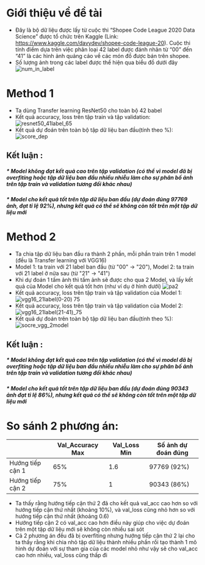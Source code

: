 # Giới thiệu về đề tài
* Đây là bộ dữ liệu được lấy từ cuộc thi “Shopee Code League 2020 Data Science” được tổ chức trên Kaggle (Link: https://www.kaggle.com/davydev/shopee-code-league-20). Cuộc thi tính điểm dựa trên việc phân loại 42 label được đánh nhãn từ “00” đến “41” là các hình ảnh quảng cáo về các món đồ được bán trên shopee. 
* Số lượng ảnh trong các label được thể hiện qua biểu đồ dưới đây
![num_in_label](https://user-images.githubusercontent.com/81013330/125062382-868edf00-e0d8-11eb-81af-f72dbc0d1126.png)
# Method 1
* Ta dùng Transfer learning ResNet50 cho toàn bộ 42 babel
* Kết quả accuracy, loss trên tập train và tập validation:
![resnet50_41label_65](https://user-images.githubusercontent.com/81013330/125044452-2b53f100-e0c6-11eb-94ed-f5b5a8d44f88.png)
* Kết quả dự đoán trên toàn bộ tập dữ liệu ban đầu(tính theo %):
![score_dep](https://user-images.githubusercontent.com/81013330/125044494-3575ef80-e0c6-11eb-8d93-47dc0f9cd655.png)
## Kết luận : 
##### * Model không đạt kết quả cao trên tập validation (có thể vì model đã bị overfiting hoặc tập dữ liệu ban đầu nhiều nhiễu làm cho sự phân bố ảnh trên tập train và validation tương đối khác nhau)
##### * Model cho kết quả tốt trên tập dữ liệu ban đầu (dự đoán đúng 97769  ảnh, đạt tỉ lệ 92%), nhưng kết quả có thể sẽ không còn tốt trên một tập dữ liệu mới
# Method 2
* Ta chia tập dữ liệu ban đầu ra thành 2 phần, mỗi phần train trên 1 model (đều là Transfer learning với VGG16)
* Model 1: ta train với 21 label ban đầu (từ "00" -> "20"), Model 2: ta train với 21 label ở nửa sau (từ "21" -> "41")
* Khi dự đoán 1 tấm ảnh thì tấm ảnh sẽ được cho qua 2 Model, và lấy kết quả của Model cho kết quả tốt hơn (như ví dụ ở hình dưới)
![pa2](https://user-images.githubusercontent.com/81013330/125046566-56d7db00-e0c8-11eb-8146-b68b04f3b9c3.png)
* Kết quả accuracy, loss trên tập train và tập validation của Model 1:
![vgg16_21label(0-20) 75](https://user-images.githubusercontent.com/81013330/125046530-4d4e7300-e0c8-11eb-8148-816e471b2460.png)
* Kết quả accuracy, loss trên tập train và tập validation của Model 2:
![vgg16_21label(21-41)_75](https://user-images.githubusercontent.com/81013330/125046534-4de70980-e0c8-11eb-9f7f-85478913b379.png)
* Kết quả dự đoán trên toàn bộ tập dữ liệu ban đầu(tính theo %):
![socre_vgg_2model](https://user-images.githubusercontent.com/81013330/125046525-4cb5dc80-e0c8-11eb-8473-3aac99a8986b.png)
## Kết luận : 
##### * Model không đạt kết quả cao trên tập validation (có thể vì model đã bị overfiting hoặc tập dữ liệu ban đầu nhiều nhiễu làm cho sự phân bố ảnh trên tập train và validation tương đối khác nhau)
##### * Model cho kết quả tốt trên tập dữ liệu ban đầu (dự đoán đúng 90343 ảnh đạt tỉ lệ 86%), nhưng kết quả có thể sẽ không còn tốt trên một tập dữ liệu mới
# So sánh 2 phương án:
|                   | Val_Accuracy Max | Val_Loss Min | Số ảnh dự đoán đúng |
| ----------------- | ---------------- | ------------ | ------------------- |
| Hướng tiếp cận 1  |        65%       |     1.6      |       97769 (92%)   |
| Hướng tiếp cận 2  |        75%       |      1       |       90343 (86%)   |

* Ta thấy rằng hướng tiếp cận thứ 2 đã cho kết quả val_acc cao hơn so với hướng tiếp cận thứ nhất (khoảng 10%), và val_loss cũng nhỏ hơn so với hướng tiếp cận thứ nhất (khoảng 0.6)
*	Hướng tiếp cận 2 có val_acc cao hơn điều này giúp cho việc dự đoán trên một tập dữ liệu mới sẽ không còn nhiều sai sót
*	Cả 2 phương án đều đã bị overfiting nhưng hướng tiếp cận thứ 2 lại cho ta thấy rằng khi chia nhỏ tập dữ liệu thành nhiều phần rồi tạo thành 1 mô hình dự đoán với sự tham gia của các model nhỏ như vậy sẽ cho val_acc cao hơn nhiều, val_loss cũng thấp đi
